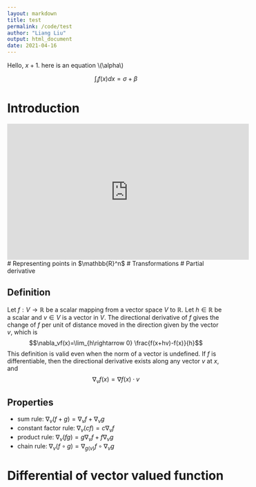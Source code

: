 ```yaml
---
layout: markdown
title: test
permalink: /code/test
author: "Liang Liu"
output: html_document
date: 2021-04-16
---
```


Hello, $x+1$. here is an equation \\(\alpha\\)

$$\int_i f(x)dx = \sigma+\beta$$

# Introduction
<iframe width="560" height="315" src="https://www.youtube.com/embed/TrcCbdWwCBc" title="YouTube video player" frameborder="0" allow="accelerometer; autoplay; clipboard-write; encrypted-media; gyroscope; picture-in-picture" allowfullscreen></iframe>
# Representing points in $\mathbb{R}^n$
# Transformations
# Partial derivative

## Definition
Let $f:V\rightarrow \mathbb{R}$  be a scalar mapping from a vector space $V$ to $\mathbb R$. Let $h\in \mathbb R$ be a scalar and $v\in V$ is a vector in $V$. The directional derivative of $f$ gives the change of $f$ per unit of distance moved in the direction given by the vector $v$, which is 
$$\nabla_vf(x)=\lim_{h\rightarrow 0} \frac{f(x+hv)-f(x)}{h}$$
This definition is valid even when the norm of a vector is undefined. If $f$ is differentiable, then the directional derivative exists along any vector $v$ at $x$, and 
$$\nabla_vf(x)=\nabla f(x)\cdot v$$
## Properties
- sum rule: $\nabla_v(f+g)=\nabla_vf+\nabla_vg$ 
- constant factor rule: $\nabla_v(cf)=c\nabla_vf$
- product rule: $\nabla_v(fg)=g\nabla_vf+f\nabla_vg$
- chain rule: $\nabla_v(f\circ g)=\nabla_{g(v)}f \circ \nabla_vg$

# Differential of vector valued function
